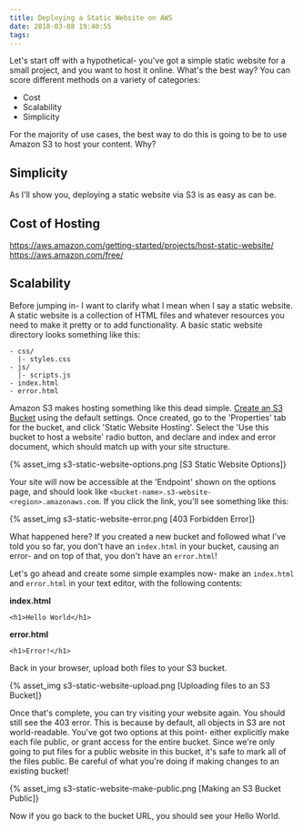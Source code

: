```yaml
---
title: Deploying a Static Website on AWS
date: 2018-03-08 19:40:55
tags:
---
```


Let's start off with a hypothetical- you've got a simple static website for a small project, and you want to host it online. What's the best way? You can score different methods on a variety of categories:

* Cost
* Scalability
* Simplicity

For the majority of use cases, the best way to do this is going to be to use Amazon S3 to host your content. Why?

## Simplicity
As I'll show you, deploying a static website via S3 is as easy as can be.

## Cost of Hosting
https://aws.amazon.com/getting-started/projects/host-static-website/
https://aws.amazon.com/free/

## Scalability
Before jumping in- I want to clarify what I mean when I say a static website. A static website is a collection of HTML files and whatever resources you need to make it pretty or to add functionality. A basic static website directory looks something like this:

```
- css/
  |- styles.css
- js/
  |- scripts.js
- index.html
- error.html
```

Amazon S3 makes hosting something like this dead simple. [Create an S3 Bucket](https://docs.aws.amazon.com/AmazonS3/latest/user-guide/create-bucket.html) using the default settings. Once created, go to the 'Properties' tab for the bucket, and click 'Static Website Hosting'. Select the 'Use this bucket to host a website' radio button, and declare and index and error document, which should match up with your site structure.

{% asset_img s3-static-website-options.png [S3 Static Website Options]}

Your site will now be accessible at the 'Endpoint' shown on the options page, and should look like `<bucket-name>.s3-website-<region>.amazonaws.com`. If you click the link, you'll see something like this:

{% asset_img s3-static-website-error.png [403 Forbidden Error]}

What happened here? If you created a new bucket and followed what I've told you so far, you don't have an `index.html` in your bucket, causing an error- and on top of that, you don't have an `error.html`!

Let's go ahead and create some simple examples now- make an `index.html` and `error.html` in your text editor, with the following contents:

**index.html**
```
<h1>Hello World</h1>
```

**error.html**
```
<h1>Error!</h1>
```

Back in your browser, upload both files to your S3 bucket.

{% asset_img s3-static-website-upload.png [Uploading files to an S3 Bucket]}

Once that's complete, you can try visiting your website again. You should still see the 403 error. This is because by default, all objects in S3 are not world-readable. You've got two options at this point- either explicitly make each file public, or grant access for the entire bucket. Since we're only going to put files for a public website in this bucket, it's safe to mark all of the files public. Be careful of what you're doing if making changes to an existing bucket!

{% asset_img s3-static-website-make-public.png [Making an S3 Bucket Public]}

Now if you go back to the bucket URL, you should see your Hello World.
